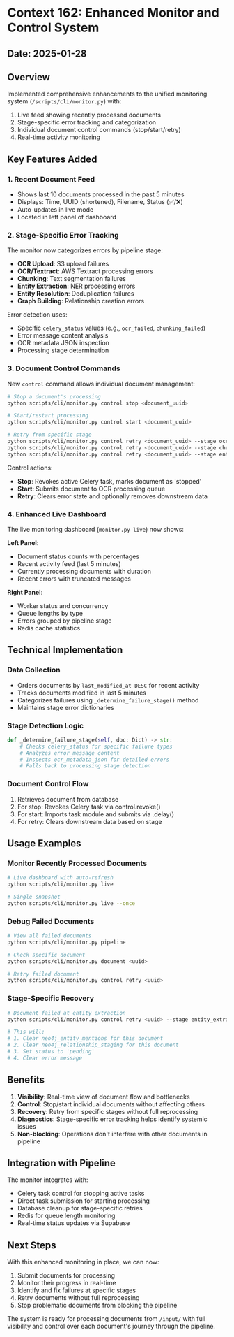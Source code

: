 # Context 162: Enhanced Monitor and Control System

## Date: 2025-01-28

## Overview
Implemented comprehensive enhancements to the unified monitoring system (`/scripts/cli/monitor.py`) with:
1. Live feed showing recently processed documents
2. Stage-specific error tracking and categorization
3. Individual document control commands (stop/start/retry)
4. Real-time activity monitoring

## Key Features Added

### 1. Recent Document Feed
- Shows last 10 documents processed in the past 5 minutes
- Displays: Time, UUID (shortened), Filename, Status (✅/❌)
- Auto-updates in live mode
- Located in left panel of dashboard

### 2. Stage-Specific Error Tracking
The monitor now categorizes errors by pipeline stage:
- **OCR Upload**: S3 upload failures
- **OCR/Textract**: AWS Textract processing errors
- **Chunking**: Text segmentation failures
- **Entity Extraction**: NER processing errors
- **Entity Resolution**: Deduplication failures
- **Graph Building**: Relationship creation errors

Error detection uses:
- Specific `celery_status` values (e.g., `ocr_failed`, `chunking_failed`)
- Error message content analysis
- OCR metadata JSON inspection
- Processing stage determination

### 3. Document Control Commands

New `control` command allows individual document management:

```bash
# Stop a document's processing
python scripts/cli/monitor.py control stop <document_uuid>

# Start/restart processing
python scripts/cli/monitor.py control start <document_uuid>

# Retry from specific stage
python scripts/cli/monitor.py control retry <document_uuid> --stage ocr
python scripts/cli/monitor.py control retry <document_uuid> --stage chunking
python scripts/cli/monitor.py control retry <document_uuid> --stage entity_extraction
```

Control actions:
- **Stop**: Revokes active Celery task, marks document as 'stopped'
- **Start**: Submits document to OCR processing queue
- **Retry**: Clears error state and optionally removes downstream data

### 4. Enhanced Live Dashboard

The live monitoring dashboard (`monitor.py live`) now shows:

**Left Panel**:
- Document status counts with percentages
- Recent activity feed (last 5 minutes)
- Currently processing documents with duration
- Recent errors with truncated messages

**Right Panel**:
- Worker status and concurrency
- Queue lengths by type
- Errors grouped by pipeline stage
- Redis cache statistics

## Technical Implementation

### Data Collection
- Orders documents by `last_modified_at DESC` for recent activity
- Tracks documents modified in last 5 minutes
- Categorizes failures using `_determine_failure_stage()` method
- Maintains stage error dictionaries

### Stage Detection Logic
```python
def _determine_failure_stage(self, doc: Dict) -> str:
    # Checks celery_status for specific failure types
    # Analyzes error_message content
    # Inspects ocr_metadata_json for detailed errors
    # Falls back to processing stage detection
```

### Document Control Flow
1. Retrieves document from database
2. For stop: Revokes Celery task via control.revoke()
3. For start: Imports task module and submits via .delay()
4. For retry: Clears downstream data based on stage

## Usage Examples

### Monitor Recently Processed Documents
```bash
# Live dashboard with auto-refresh
python scripts/cli/monitor.py live

# Single snapshot
python scripts/cli/monitor.py live --once
```

### Debug Failed Documents
```bash
# View all failed documents
python scripts/cli/monitor.py pipeline

# Check specific document
python scripts/cli/monitor.py document <uuid>

# Retry failed document
python scripts/cli/monitor.py control retry <uuid>
```

### Stage-Specific Recovery
```bash
# Document failed at entity extraction
python scripts/cli/monitor.py control retry <uuid> --stage entity_extraction

# This will:
# 1. Clear neo4j_entity_mentions for this document
# 2. Clear neo4j_relationship_staging for this document
# 3. Set status to 'pending'
# 4. Clear error message
```

## Benefits

1. **Visibility**: Real-time view of document flow and bottlenecks
2. **Control**: Stop/start individual documents without affecting others
3. **Recovery**: Retry from specific stages without full reprocessing
4. **Diagnostics**: Stage-specific error tracking helps identify systemic issues
5. **Non-blocking**: Operations don't interfere with other documents in pipeline

## Integration with Pipeline

The monitor integrates with:
- Celery task control for stopping active tasks
- Direct task submission for starting processing
- Database cleanup for stage-specific retries
- Redis for queue length monitoring
- Real-time status updates via Supabase

## Next Steps

With this enhanced monitoring in place, we can now:
1. Submit documents for processing
2. Monitor their progress in real-time
3. Identify and fix failures at specific stages
4. Retry documents without full reprocessing
5. Stop problematic documents from blocking the pipeline

The system is ready for processing documents from `/input/` with full visibility and control over each document's journey through the pipeline.